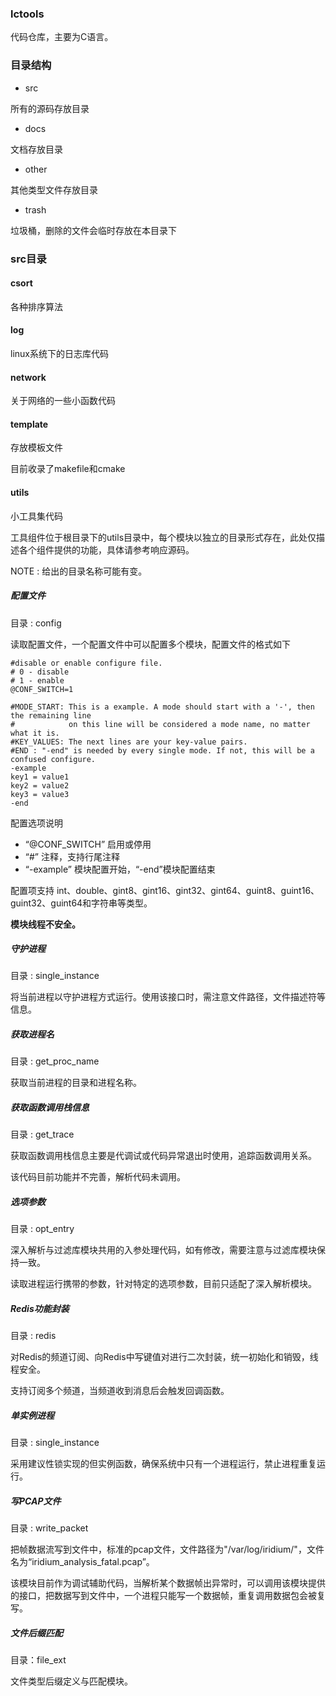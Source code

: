 ### lctools
代码仓库，主要为C语言。

### 目录结构

* src 

所有的源码存放目录

* docs

文档存放目录

* other

其他类型文件存放目录

* trash

垃圾桶，删除的文件会临时存放在本目录下

### src目录

#### csort 

各种排序算法

#### log

linux系统下的日志库代码

#### network

关于网络的一些小函数代码

#### template

存放模板文件

目前收录了makefile和cmake

#### utils

小工具集代码

工具组件位于根目录下的utils目录中，每个模块以独立的目录形式存在，此处仅描述各个组件提供的功能，具体请参考响应源码。

NOTE : 给出的目录名称可能有变。

##### 配置文件

目录 : config

读取配置文件，一个配置文件中可以配置多个模块，配置文件的格式如下

```
#disable or enable configure file.
# 0 - disable
# 1 - enable
@CONF_SWITCH=1

#MODE_START: This is a example. A mode should start with a '-', then the remaining line
#	         on this line will be considered a mode name, no matter what it is.
#KEY_VALUES: The next lines are your key-value pairs.
#END : "-end" is needed by every single mode. If not, this will be a confused configure.
-example
key1 = value1
key2 = value2
key3 = value3
-end
```

配置选项说明

- “@CONF_SWITCH” 启用或停用
- “#” 注释，支持行尾注释
- “-example” 模块配置开始，“-end”模块配置结束

配置项支持 int、double、gint8、gint16、gint32、gint64、guint8、guint16、guint32、guint64和字符串等类型。

**模块线程不安全。**

##### 守护进程

目录 : single_instance

将当前进程以守护进程方式运行。使用该接口时，需注意文件路径，文件描述符等信息。

##### 获取进程名

目录 : get_proc_name

获取当前进程的目录和进程名称。

##### 获取函数调用栈信息

目录 : get_trace

获取函数调用栈信息主要是代调试或代码异常退出时使用，追踪函数调用关系。

该代码目前功能并不完善，解析代码未调用。

##### 选项参数

目录 : opt_entry

深入解析与过滤库模块共用的入参处理代码，如有修改，需要注意与过滤库模块保持一致。

读取进程运行携带的参数，针对特定的选项参数，目前只适配了深入解析模块。

##### Redis功能封装

目录 : redis

对Redis的频道订阅、向Redis中写键值对进行二次封装，统一初始化和销毁，线程安全。

支持订阅多个频道，当频道收到消息后会触发回调函数。

##### 单实例进程

目录 : single_instance

采用建议性锁实现的但实例函数，确保系统中只有一个进程运行，禁止进程重复运行。

##### 写PCAP文件

目录 : write_packet

把帧数据流写到文件中，标准的pcap文件，文件路径为"/var/log/iridium/"，文件名为“iridium_analysis_fatal.pcap”。

该模块目前作为调试辅助代码，当解析某个数据帧出异常时，可以调用该模块提供的接口，把数据写到文件中，一个进程只能写一个数据帧，重复调用数据包会被复写。

##### 文件后缀匹配

目录：file_ext

文件类型后缀定义与匹配模块。